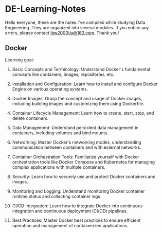 # DE-Learning-Notes

Hello everyone, these are the notes I've compiled while studying Data Engineering. They are organized into several modules. If you notice any errors, please contact lbw2000tju@163.com. Thank you!

## Docker
Learning goal: 

1. Basic Concepts and Terminology: Understand Docker's fundamental concepts like containers, images, repositories, etc.

2. Installation and Configuration: Learn how to install and configure Docker Engine on various operating systems.

3. Docker Images: Grasp the concept and usage of Docker images, including building images and customizing them using Dockerfile.

4. Container Lifecycle Management: Learn how to create, start, stop, and delete containers.

5. Data Management: Understand persistent data management in containers, including volumes and bind mounts.

6. Networking: Master Docker's networking modes, understanding communication between containers and with external networks.

7. Container Orchestration Tools: Familiarize yourself with Docker orchestration tools like Docker Compose and Kubernetes for managing complex applications with multiple containers.

8. Security: Learn how to securely use and protect Docker containers and images.

9. Monitoring and Logging: Understand monitoring Docker container runtime status and collecting container logs.

10. CI/CD Integration: Learn how to integrate Docker into continuous integration and continuous deployment (CI/CD) pipelines.

11. Best Practices: Master Docker best practices to ensure efficient operation and management of containerized applications.
